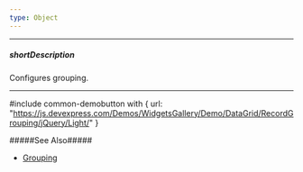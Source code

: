 ```yaml
---
type: Object
---
```

---
##### shortDescription
Configures grouping.

---
#include common-demobutton with {
    url: "https://js.devexpress.com/Demos/WidgetsGallery/Demo/DataGrid/RecordGrouping/jQuery/Light/"
}

#####See Also#####
- [Grouping](/concepts/05%20Widgets/DataGrid/45%20Grouping '/Documentation/Guide/Widgets/DataGrid/Grouping/')